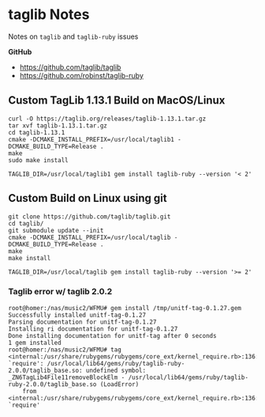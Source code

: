 # taglib Notes
Notes on `taglib` and `taglib-ruby` issues

**GitHub**
- https://github.com/taglib/taglib
- https://github.com/robinst/taglib-ruby

## Custom TagLib 1.13.1 Build on MacOS/Linux
```
curl -O https://taglib.org/releases/taglib-1.13.1.tar.gz
tar xvf taglib-1.13.1.tar.gz
cd taglib-1.13.1
cmake -DCMAKE_INSTALL_PREFIX=/usr/local/taglib1 -DCMAKE_BUILD_TYPE=Release .
make
sudo make install
```

```
TAGLIB_DIR=/usr/local/taglib1 gem install taglib-ruby --version '< 2'
```

## Custom Build on Linux using git
```
git clone https://github.com/taglib/taglib.git
cd taglib/
git submodule update --init
cmake -DCMAKE_INSTALL_PREFIX=/usr/local/taglib -DCMAKE_BUILD_TYPE=Release .
make
make install
```

```
TAGLIB_DIR=/usr/local/taglib gem install taglib-ruby --version '>= 2'
```

### Taglib error w/ taglib 2.0.2
```
root@homer:/nas/music2/WFMU# gem install /tmp/unitf-tag-0.1.27.gem
Successfully installed unitf-tag-0.1.27
Parsing documentation for unitf-tag-0.1.27
Installing ri documentation for unitf-tag-0.1.27
Done installing documentation for unitf-tag after 0 seconds
1 gem installed
root@homer:/nas/music2/WFMU# tag
<internal:/usr/share/rubygems/rubygems/core_ext/kernel_require.rb>:136:in `require': /usr/local/lib64/gems/ruby/taglib-ruby-2.0.0/taglib_base.so: undefined symbol: _ZN6TagLib4File11removeBlockElm - /usr/local/lib64/gems/ruby/taglib-ruby-2.0.0/taglib_base.so (LoadError)
	from <internal:/usr/share/rubygems/rubygems/core_ext/kernel_require.rb>:136:in `require'
```
